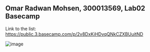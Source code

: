 ## Omar Radwan Mohsen, 300013569, Lab02 Basecamp

Link to the list: https://public.3.basecamp.com/p/2v8DxKiHDvqQNkCZXBUuitND

![image](https://user-images.githubusercontent.com/29824451/134223114-1b8a2ea1-f1bf-4843-92e7-7662e311f3e5.png)
